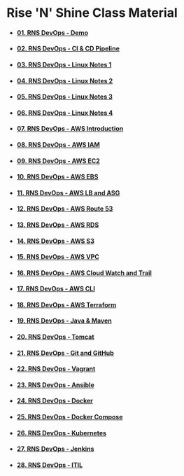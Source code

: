 # **Rise 'N' Shine** Class Material

- #### [**01. RNS DevOps - Demo**](01.RNS-DevOps-Demo)

- #### [**02. RNS DevOps - CI & CD Pipeline**](02.RNS-DevOps-CI-and-CD-Pipeline.pdf)

- #### [**03. RNS DevOps - Linux Notes 1**](03.RNS-DevOps-Linux-Notes-1.pdf)

- #### [**04. RNS DevOps - Linux Notes 2**](04.RNS-DevOps-Linux-Notes-2.pdf)

- #### [**05. RNS DevOps - Linux Notes 3**](05.RNS-DevOps-Linux-Notes-3.pdf)
    
- #### [**06. RNS DevOps - Linux Notes 4**](06.RNS-DevOps-Linux-Notes-4.pdf)

- #### [**07. RNS DevOps - AWS Introduction**](07.RNS-DevOps-AWS-Introduction.pdf)

- #### [**08. RNS DevOps - AWS IAM**]()

- #### [**09. RNS DevOps - AWS EC2**]()

- #### [**10. RNS DevOps - AWS EBS**](10.RNS-DevOps-AWS-EBS.pdf)

- #### [**11. RNS DevOps - AWS LB and ASG**](11.RNS-DevOps-AWS-LB-and-ASG.pdf)

- #### [**12. RNS DevOps - AWS Route 53**](12.RNS-DevOps-AWS-Route-53.pdf)

- #### [**13. RNS DevOps - AWS RDS**](13.RNS-DevOps-AWS-RDS.pdf)

- #### [**14. RNS DevOps - AWS S3**](14.RNS-DevOps-AWS-S3.pdf)

- #### [**15. RNS DevOps - AWS VPC**](15.RNS-DevOps-AWS-VPC.pdf)

- #### [**16. RNS DevOps - AWS Cloud Watch and Trail**](16.RNS-DevOps-AWS-CloudWatch&Trail.pdf)

- #### [**17. RNS DevOps - AWS CLI**](17.RNS-DevOps-AWS-CLI.pdf)

- #### [**18. RNS DevOps - AWS Terraform**](18.RNS-DevOps-AWS-Terraform.pdf)

- #### [**19. RNS DevOps - Java & Maven**](19.RNS-DevOps-Java&Maven.pdf)

- #### [**20. RNS DevOps - Tomcat**](20.RNS-DevOps-Tomcat.pdf)

- #### [**21. RNS DevOps - Git and GitHub**](21.RNS-DevOps-Git&GitHub.pdf)

- #### [**22. RNS DevOps - Vagrant**](22.RNS-DevOps-Vagrant.pdf)

- #### [**23. RNS DevOps - Ansible**](23.RNS-DevOps-Ansible.pdf)

- #### [**24. RNS DevOps - Docker**](24.RNS-DevOps-Docker.pdf)

- #### [**25. RNS DevOps - Docker Compose**](25.RNS-DevOps-Docker-Compose.pdf)

- #### [**26. RNS DevOps - Kubernetes**](26.RNS-DevOps-Kubernetes.pdf)

- #### [**27. RNS DevOps - Jenkins**]()

- #### [**28. RNS DevOps - ITIL**]()
